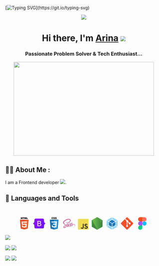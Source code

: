  [![Typing SVG](https://readme-typing-svg.herokuapp.com?font=Fira+Code&weight=500&size=36&duration=5005&pause=1017&color=C07BF7&vCenter=true&random=false&width=1000&height=117&lines=Welcome+To+Arina+Kryatova+Github+Profile...)](https://git.io/typing-svg)

<p align="center">
   
  <img src="https://media0.giphy.com/media/v1.Y2lkPTc5MGI3NjExMjZ0bDV5emNtMXcyb2wxMDd6dWxzanhsMm1oazh0YWRpcnl6bHNsNSZlcD12MV9pbnRlcm5hbF9naWZfYnlfaWQmY3Q9Zw/YcXkgqd7wfSrbc82Ya/giphy.gif" width="400"/>
</p>
<h1 align="center">Hi there, I'm <a href="https://daniilshat.ru/" target="_blank">Arina</a> 
<img src="https://github.com/blackcater/blackcater/raw/main/images/Hi.gif" height="32"/></h1>

<h3 align="center">Passionate Problem Solver & Tech Enthusiast...</h3>
  

<div align="center">
  <img src="https://media.giphy.com/media/PmAjqmm4beKervYzFr/giphy.gif" width="450" height="300"/>
</div>

## :woman_technologist: About Me :
I am a Frontend developer <img src="https://media.giphy.com/media/WUlplcMpOCEmTGBtBW/giphy.gif" width="30">.


## 🚀 Languages and Tools
<br/>

<p align="center">
 <img src="https://github.com/devicons/devicon/blob/master/icons/html5/html5-original-wordmark.svg" title="HTML" alt="HTML" width="40" height="40"/>&nbsp;
 <img src="https://github.com/devicons/devicon/blob/master/icons/bootstrap/bootstrap-original.svg" title="bootstrap" alt="bootstrap" width="40" height="40"/>&nbsp;
 <img src="https://github.com/devicons/devicon/blob/master/icons/css3/css3-original-wordmark.svg" title="CSS" alt="CSS" width="40" height="40"/>&nbsp;
 <img src="https://github.com/devicons/devicon/blob/master/icons/sass/sass-original.svg" title="sass" alt="sass" width="40" height="40"/>&nbsp;
 <img src="https://github.com/devicons/devicon/blob/master/icons/javascript/javascript-original.svg" title="JavaScript" alt="JavaScript" width="35" height="35"/>&nbsp;
 <img src="https://github.com/devicons/devicon/blob/master/icons/nodejs/nodejs-original.svg" title="nodejs" alt="nodejs" width="40" height="40"/>&nbsp;
 <img src="https://github.com/devicons/devicon/blob/master/icons/webpack/webpack-original.svg" title="webpack" alt="webpack" width="40" height="40"/>&nbsp;
 <img src="https://github.com/devicons/devicon/blob/master/icons/git/git-original.svg" title="git" alt="git" width="40" height="40"/>&nbsp;
 <img src="https://github.com/devicons/devicon/blob/master/icons/figma/figma-original.svg" title="figma" alt="figma" width="40" height="40"/>&nbsp;
</p>



![](http://github-profile-summary-cards.vercel.app/api/cards/profile-details?username=Archik-K&theme=midnight_purple)


![](http://github-profile-summary-cards.vercel.app/api/cards/repos-per-language?username=Archik-K&theme=midnight_purple)
![](http://github-profile-summary-cards.vercel.app/api/cards/most-commit-language?username=Archik-K&theme=midnight_purple)

![](http://github-profile-summary-cards.vercel.app/api/cards/stats?username=Archik-K&theme=midnight_purple) 
![](http://github-profile-summary-cards.vercel.app/api/cards/productive-time?username=Archik-K&theme=midnight_purple&utcOffset=8)
